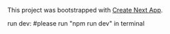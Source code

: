 This project was bootstrapped with [Create Next App](https://github.com/segmentio/create-next-app).

run dev: #please run "npm run dev" in terminal